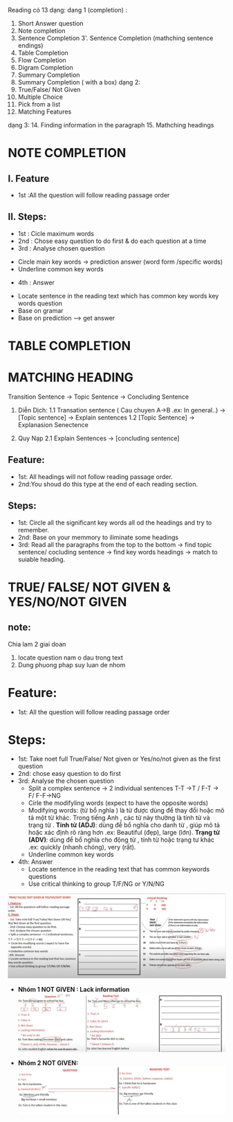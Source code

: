 Reading có 13 dạng:
dang 1 (completion) :
   1. Short Answer question
   2. Note completion
   3. Sentence Completion
   3'. Sentence Completion (mathching sentence endings)
   4. Table Completion
   5. Flow Completion
   6. Digram Completion
   7. Summary Completion
   8. Summary Completion ( with a box)
dạng 2:
   10. True/False/ Not Given
   11. Multiple Choice
   12. Pick from a list
   13. Matching Features

dạng 3:
   14. Finding information in the paragraph
   15. Mathching headings

# NOTE COMPLETION
## I. Feature
- 1st :All the question will follow reading passage order
## II. Steps:
- 1st : Cicle maximum words
- 2nd : Chose easy question to do first & do each question at a time
- 3rd : Analyse chosen question
+ Circle main key words -> prediction answer (word form /specific words)
+ Underline common key words
- 4th : Answer
+ Locate sentence in the reading text which has common key words key words question
+ Base on gramar
+ Base on prediction
--> get answer

# TABLE COMPLETION


# MATCHING HEADING
Transition Sentence -> Topic Sentence -> Concluding Sentence

1. Diễn Dịch:
   1.1 Transation sentence ( Cau chuyen A->B .ex: In general..) -> [Topic sentence] -> Explain sentences
   1.2 [Topic Sentence] -> Explanasion Senectence

2. Quy Nạp
   2.1 Explain Sentences -> [concluding sentence]  

## Feature:
- 1st: All headings will not follow reading passage order.
- 2nd:You shoud do this type at the end of each reading section.
## Steps:
- 1st: Circle all the significant key words all od the headings and try to remember.
- 2nd: Base on your memmory to iliminate some headings
- 3rd: Read all the paragraphs from the top to the bottom -> find topic sentence/ cocluding sentence -> find key words headings -> match to suiable heading.

# TRUE/ FALSE/ NOT GIVEN & YES/NO/NOT GIVEN

## note:
Chia lam 2 giai doan
1. locate question nam o dau trong text
2. Dung phuong phap suy luan de nhom
# Feature:
- 1st: All the question will follow reading passage order
# Steps:
- 1st: Take noet full True/False/ Not given or Yes/no/not given as the first question
- 2nd: chose easy question to do first
- 3rd: Analyse the chosen question
  + Split a complex sentence -> 2 individual sentences
    T-T ->T / F-T -> F/ F-F->NG
  + Cirle the modifyling words (expect to have the opposite words)
  + Modifying words: (từ bổ nghĩa ) là từ được dùng để thay đổi hoặc mô tả một từ khác. Trong tiếng Anh , các từ này thường là tính từ và trạng từ .
       __Tính từ (ADJ)__: dùng để bổ nghĩa cho danh từ , giúp mô tả hoặc xác định rõ ràng hơn .ex: Beautiful (đẹp), large (lớn).
       __Trạng từ (ADV)__: dùng để bổ nghĩa cho động từ , tính từ hoặc trạng tư khác .ex: quickly (nhanh chóng), very (rất).
  + Underline common key words
- 4th: Answer
  + Locate sentence in the reading text that has common keywords questions
  + Use critical thinking to group T/F/NG or Y/N/NG

![alt](https://github.com/sonnn1505/Studying/blob/main/resources/images/T_F_NG_01.jpg)

+ __Nhóm 1 NOT GIVEN : Lack information__
![alt](https://github.com/sonnn1505/Studying/blob/main/resources/images/T_F_NG_02.jpg)

+ __Nhóm 2 NOT GIVEN:__
![alt](https://github.com/sonnn1505/Studying/blob/main/resources/images/T_F_NG_03.jpg)


  
